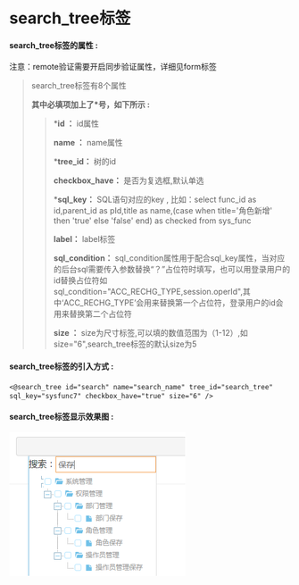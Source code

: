 # search\_tree**标签**

#### search\_tree**标签的属性 :**
注意：remote验证需要开启同步验证属性，详细见form标签

> search\_tree标签有8个属性
>
> **其中必填项加上了\*号，如下所示 :**
>
> > \***id ：** id属性
> >
> > **name ：** name属性
> >
> > \***tree\_id：** 树的id
> >
> > **checkbox\_have：** 是否为复选框,默认单选
> >
> > \***sql\_key：** SQL语句对应的key , 比如：select func\_id as id,parent\_id as pId,title as name,\(case when title='角色新增' then 'true' else 'false' end\) as checked from sys\_func 
> >
> > **label：** label标签
> >
> > **sql\_condition：** sql\_condition属性用于配合sql\_key属性，当对应的后台sql需要传入参数替换“？”占位符时填写，也可以用登录用户的id替换占位符如sql\_condition="ACC\_RECHG\_TYPE,session.operId",其中‘ACC\_RECHG\_TYPE’会用来替换第一个占位符，登录用户的id会用来替换第二个占位符
> >
> > **size ：** size为尺寸标签,可以填的数值范围为（1-12）,如size="6",search\_tree标签的默认size为5

#### search\_tree标签的引入方式 :

```
<@search_tree id="search" name="search_name" tree_id="search_tree" sql_key="sysfunc7" checkbox_have="true" size="6" />
```

#### search\_tree标签显示效果图 :

![](/assets/search_tree.png)

